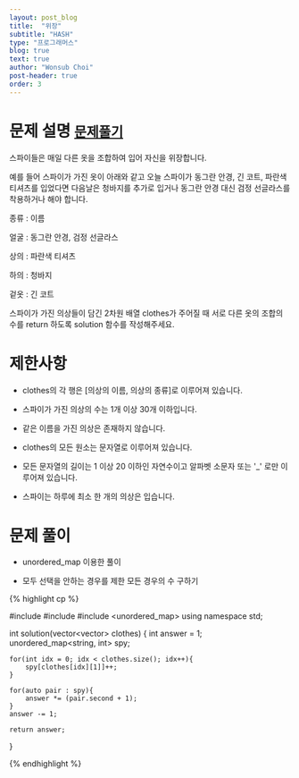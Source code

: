 ```yaml
---
layout: post_blog
title:  "위장"
subtitle: "HASH"
type: "프로그래머스"
blog: true
text: true
author: "Wonsub Choi"
post-header: true
order: 3
---
```


# 문제 설명 [`문제풀기`](https://www.welcomekakao.com/learn/courses/30/lessons/42578)
스파이들은 매일 다른 옷을 조합하여 입어 자신을 위장합니다.

예를 들어 스파이가 가진 옷이 아래와 같고 오늘 스파이가 동그란 안경, 긴 코트, 파란색 티셔츠를 입었다면 다음날은 청바지를 추가로 입거나 동그란 안경 대신 검정 선글라스를 착용하거나 해야 합니다.

종류 : 이름

얼굴 : 동그란 안경, 검정 선글라스

상의 : 파란색 티셔츠

하의 : 청바지

겉옷 : 긴 코트

스파이가 가진 의상들이 담긴 2차원 배열 clothes가 주어질 때 서로 다른 옷의 조합의 수를 return 하도록 solution 함수를 작성해주세요.

# 제한사항
- clothes의 각 행은 [의상의 이름, 의상의 종류]로 이루어져 있습니다.

- 스파이가 가진 의상의 수는 1개 이상 30개 이하입니다.

- 같은 이름을 가진 의상은 존재하지 않습니다.

- clothes의 모든 원소는 문자열로 이루어져 있습니다.

- 모든 문자열의 길이는 1 이상 20 이하인 자연수이고 알파벳 소문자 또는 '_' 로만 이루어져 있습니다.

- 스파이는 하루에 최소 한 개의 의상은 입습니다.

# 문제 풀이
- unordered_map 이용한 풀이

- 모두 선택을 안하는 경우를 제한 모든 경우의 수 구하기

{% highlight cp %}

#include <string>
#include <vector>
#include <unordered_map>
using namespace std;

int solution(vector<vector<string>> clothes) {
    int answer = 1;
    unordered_map<string, int> spy;
    
    for(int idx = 0; idx < clothes.size(); idx++){
        spy[clothes[idx][1]]++;
    }
    
    for(auto pair : spy){
        answer *= (pair.second + 1);
    }
    answer -= 1;
    
    return answer;
}

{% endhighlight %}